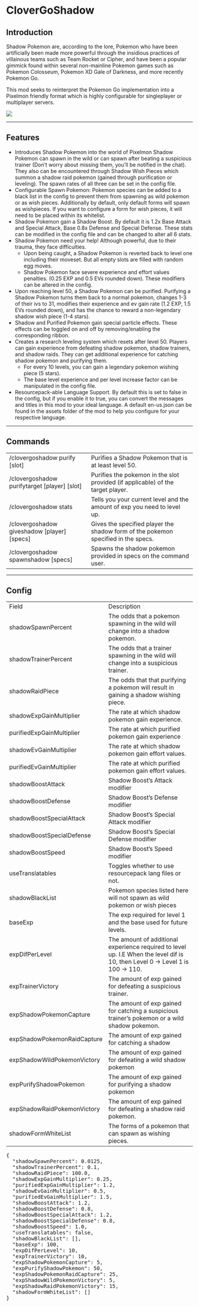 <!-----

Yay, no errors, warnings, or alerts!

Conversion time: 0.684 seconds.


Using this HTML file:

1. Paste this output into your source file.
2. See the notes and action items below regarding this conversion run.
3. Check the rendered output (headings, lists, code blocks, tables) for proper
   formatting and use a linkchecker before you publish this page.

Conversion notes:

* Docs to Markdown version 1.0β34
* Thu Jul 13 2023 12:35:14 GMT-0700 (PDT)
* Source doc: CloverGoShadow_Documentation
* Tables are currently converted to HTML tables.
----->


<h1>CloverGoShadow</h1>


<h2>Introduction</h2>


<p>
Shadow Pokemon are, according to the lore, Pokemon who have been artificially been made more powerful through the insidious practices of villainous teams such as Team Rocket or Cipher, and have been a popular gimmick found within several non-mainline Pokemon games such as Pokemon Colosseum, Pokemon XD Gale of Darkness, and more recently Pokemon Go.
</p>
<p>
This mod seeks to reinterpret the Pokemon Go implementation into a Pixelmon friendly format which is highly configurable for singleplayer or multiplayer servers.
</p>
<img src="https://cdn.discordapp.com/attachments/319251161343328256/1129137847732015114/image.png"/>
<hr>
<h2>Features</h2>


<ul>

<li>Introduces Shadow Pokemon into the world of Pixelmon Shadow Pokemon can spawn in the wild or can spawn after beating a suspicious trainer (Don’t worry about missing them, you’ll be notified in the chat). They also can be encountered through Shadow Wish Pieces which summon a shadow raid pokemon (gained through purification or leveling). The spawn rates of all three can be set in the config file.

<li>Configurable Spawn Pokemon: Pokemon species can be added to a black list in the config to prevent them from spawning as wild pokemon or as wish pieces. Additionally by default, only default forms will spawn as wishpieces. If you want to configure a form for wish pieces, it will need to be placed within its whitelist.

<li>Shadow Pokemon gain a Shadow Boost. By default it is 1.2x Base Attack and Special Attack, Base 0.8x Defense and Special Defense. These stats can be modified in the config file and can be changed to alter all 6 stats.

<li>Shadow Pokemon need your help! Although powerful, due to their trauma, they face difficulties. 
<ul>
 
<li>Upon being caught, a Shadow Pokemon is reverted back to level one including their moveset. But all empty slots are filled with random egg moves.
 
<li>Shadow Pokemon face severe experience and effort values penalties. (0.25 EXP and 0.5 EVs rounded down). These modifiers can be altered in the config.
</li> 
</ul>

<li>Upon reaching level 50, a Shadow Pokemon can be purified. Purifying a Shadow Pokemon turns them back to a normal pokemon, changes 1-3 of their ivs to 31, modifies their experience and ev gain rate (1.2 EXP, 1.5 EVs rounded down), and has the chance to reward a non-legendary shadow wish piece (1-4 stars).

<li>Shadow and Purified Pokemon gain special particle effects. These effects can be toggled on and off by removing/enabling the corresponding ribbon.

<li>Creates a research leveling system which resets after level 50. Players can gain experience from defeating shadow pokemon, shadow trainers, and shadow raids. They can get additional experience for catching shadow pokemon and purifying them.  
<ul>
 
<li>For every 10 levels, you can gain a legendary pokemon wishing piece (5 stars).
 
<li>The base level experience and per level increase factor can be manipulated in the config file.
</li> 
</ul>

<li>Resourcepack-able Language Support. By default this is set to false in the config, but if you enable it to true, you can convert the messages and titles in this mod to your ideal language. A default en-us.json can be found in the assets folder of the mod to help you configure for your respective language.
</li>
</ul>
<hr>
<h2>Commands</h2>



<table>
  <tr>
   <td>/clovergoshadow purify [slot]
   </td>
   <td>Purifies a Shadow Pokemon that is at least level 50.
   </td>
  </tr>
   <td>/clovergoshadow purifytarget [player] [slot]
   </td>
   <td>Purifies the pokemon in the slot provided (if applicable) of the target player.
   </td>
  </tr>
  <tr>
   <td>/clovergoshadow stats
   </td>
   <td>Tells you your current level and the amount of exp you need to level up.
   </td>
  </tr>
   <tr>
   <td>/clovergoshadow giveshadow [player] [specs]
   </td>
   <td>Gives the specified player the shadow form of the pokemon specified in the specs.
   </td>
  </tr>
   <tr>
   <td>/clovergoshadow spawnshadow [specs]
   </td>
   <td>Spawns the shadow pokemon provided in specs on the command user.
   </td>
  </tr>
</table>


<hr>
<h2>Config</h2>



<table>
  <tr>
   <td>Field
   </td>
   <td>Description
   </td>
  </tr>
  <tr>
   <td>shadowSpawnPercent
   </td>
   <td>The odds that a pokemon spawning in the wild will change into a shadow pokemon.
   </td>
  </tr>
  <tr>
   <td>shadowTrainerPercent
   </td>
   <td>The odds that a trainer spawning in the wild will change into a suspicious trainer.
   </td>
  </tr>
  <tr>
   <td>shadowRaidPiece
   </td>
   <td>The odds that that purifying a pokemon will result in gaining a shadow wishing piece.
   </td>
  </tr>
  <tr>
   <td>shadowExpGainMultiplier
   </td>
   <td>The rate at which shadow pokemon gain experience.
   </td>
  </tr>
  <tr>
   <td>purifiedExpGainMultiplier
   </td>
   <td>The rate at which purified pokemon gain experience
   </td>
  </tr>
  <tr>
   <td>shadowEvGainMultiplier
   </td>
   <td>The rate at which shadow pokemon gain effort values.
   </td>
  </tr>
  <tr>
   <td>purifiedEvGainMultiplier
   </td>
   <td>The rate at which purified pokemon gain effort values.
   </td>
  </tr>
  <tr>
   <td>shadowBoostAttack
   </td>
   <td>Shadow Boost’s Attack modifier
   </td>
  </tr>
  <tr>
   <td>shadowBoostDefense
   </td>
   <td>Shadow Boost’s Defense modifier
   </td>
  </tr>
  <tr>
   <td>shadowBoostSpecialAttack
   </td>
   <td>Shadow Boost’s Special Attack modifier
   </td>
  </tr>
  <tr>
   <td>shadowBoostSpecialDefense
   </td>
   <td>Shadow Boost’s Special Defense modifier
   </td>
  </tr>
  <tr>
   <td>shadowBoostSpeed
   </td>
   <td>Shadow Boost’s Speed modifier
   </td>
  </tr>
  <tr>
   <td>useTranslatables
   </td>
   <td>Toggles whether to use resourcepack lang files or not.
   </td>
  </tr>
  <tr>
   <td>shadowBlackList
   </td>
   <td>Pokemon species listed here will not spawn as wild pokemon or wish pieces
   </td>
  </tr>
  <tr>
   <td>baseExp
   </td>
   <td>The exp required for level 1 and the base used for future levels.
   </td>
  </tr>
  <tr>
   <td>expDifPerLevel
   </td>
   <td>The amount of additional experience required to level up. I.E When the level dif is 10, then Level 0 -> Level 1 is 100 -> 110.
   </td>
  </tr>
  <tr>
   <td>expTrainerVictory
   </td>
   <td>The amount of exp gained for defeating a suspicious trainer.
   </td>
  </tr>
  <tr>
   <td>expShadowPokemonCapture
   </td>
   <td>The amount of exp gained for catching a suspicious trainer’s pokemon or a wild shadow pokemon.
   </td>
  </tr>
  <tr>
   <td>expShadowPokemonRaidCapture
   </td>
   <td>The amount of exp gained for catching a shadow 
   </td>
  </tr>
  <tr>
   <td>expShadowWildPokemonVictory
   </td>
   <td>The amount of exp gained for defeating a wild shadow pokemon
   </td>
  </tr>
  <tr>
   <td>expPurifyShadowPokemon
   </td>
   <td>The amount of exp gained for purifying a shadow pokemon
   </td>
  </tr>
  <tr>
   <td>expShadowRaidPokemonVictory
   </td>
   <td>The amount of exp gained for defeating a shadow raid pokemon.
   </td>
  </tr>
  <tr>
   <td>shadowFormWhiteList
   </td>
   <td>The forms of a pokemon that can spawn as wishing pieces.
   </td>
  </tr>
</table>





<pre class="prettyprint">{
  "shadowSpawnPercent": 0.0125,
  "shadowTrainerPercent": 0.1,
  "shadowRaidPiece": 100.0,
  "shadowExpGainMultiplier": 0.25,
  "purifiedExpGainMultiplier": 1.2,
  "shadowEvGainMultiplier": 0.5,
  "purifiedEvGainMultiplier": 1.5,
  "shadowBoostAttack": 1.2,
  "shadowBoostDefense": 0.8,
  "shadowBoostSpecialAttack": 1.2,
  "shadowBoostSpecialDefense": 0.8,
  "shadowBoostSpeed": 1.0,
  "useTranslatables": false,
  "shadowBlackList": [],
  "baseExp": 100,
  "expDifPerLevel": 10,
  "expTrainerVictory": 10,
  "expShadowPokemonCapture": 5,
  "expPurifyShadowPokemon": 50,
  "expShadowPokemonRaidCapture": 25,
  "expShadowWildPokemonVictory": 5,
  "expShadowRaidPokemonVictory": 15,
  "shadowFormWhiteList": []
} </pre>

